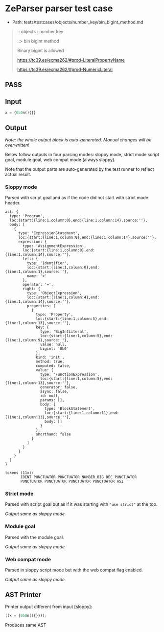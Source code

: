 # ZeParser parser test case

- Path: tests/testcases/objects/number_key/bin_bigint_method.md

> :: objects : number key
>
> ::> bin bigint method
>
> Binary bigint is allowed
>
> 
>
> https://tc39.es/ecma262/#prod-LiteralPropertyName
>
> 
>
> https://tc39.es/ecma262/#prod-NumericLiteral
>
> 

## PASS

## Input

`````js
x = {0b0n(){}}
`````

## Output

_Note: the whole output block is auto-generated. Manual changes will be overwritten!_

Below follow outputs in four parsing modes: sloppy mode, strict mode script goal, module goal, web compat mode (always sloppy).

Note that the output parts are auto-generated by the test runner to reflect actual result.

### Sloppy mode

Parsed with script goal and as if the code did not start with strict mode header.

`````
ast: {
  type: 'Program',
  loc:{start:{line:1,column:0},end:{line:1,column:14},source:''},
  body: [
    {
      type: 'ExpressionStatement',
      loc:{start:{line:1,column:0},end:{line:1,column:14},source:''},
      expression: {
        type: 'AssignmentExpression',
        loc:{start:{line:1,column:0},end:{line:1,column:14},source:''},
        left: {
          type: 'Identifier',
          loc:{start:{line:1,column:0},end:{line:1,column:1},source:''},
          name: 'x'
        },
        operator: '=',
        right: {
          type: 'ObjectExpression',
          loc:{start:{line:1,column:4},end:{line:1,column:14},source:''},
          properties: [
            {
              type: 'Property',
              loc:{start:{line:1,column:5},end:{line:1,column:13},source:''},
              key: {
                type: 'BigIntLiteral',
                loc:{start:{line:1,column:5},end:{line:1,column:9},source:''},
                value: null,
                bigint: '0b0'
              },
              kind: 'init',
              method: true,
              computed: false,
              value: {
                type: 'FunctionExpression',
                loc:{start:{line:1,column:5},end:{line:1,column:13},source:''},
                generator: false,
                async: false,
                id: null,
                params: [],
                body: {
                  type: 'BlockStatement',
                  loc:{start:{line:1,column:11},end:{line:1,column:13},source:''},
                  body: []
                }
              },
              shorthand: false
            }
          ]
        }
      }
    }
  ]
}

tokens (11x):
       IDENT PUNCTUATOR PUNCTUATOR NUMBER_BIG_DEC PUNCTUATOR
       PUNCTUATOR PUNCTUATOR PUNCTUATOR PUNCTUATOR ASI
`````

### Strict mode

Parsed with script goal but as if it was starting with `"use strict"` at the top.

_Output same as sloppy mode._

### Module goal

Parsed with the module goal.

_Output same as sloppy mode._

### Web compat mode

Parsed in sloppy script mode but with the web compat flag enabled.

_Output same as sloppy mode._

## AST Printer

Printer output different from input [sloppy]:

````js
((x = {0b0n(){}}));
````

Produces same AST
